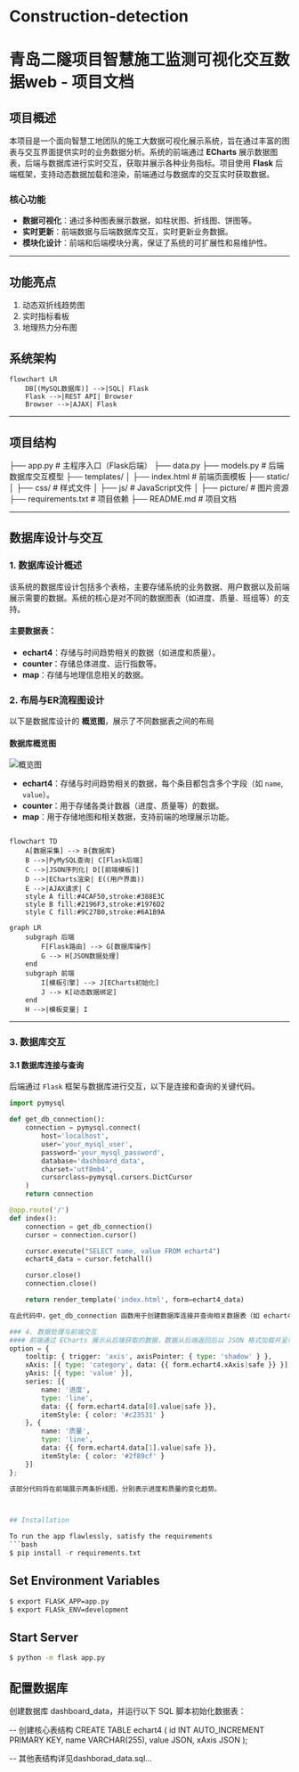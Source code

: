 # Construction-detection

# **青岛二隧项目智慧施工监测可视化交互数据web - 项目文档**

## 项目概述

本项目是一个面向智慧工地团队的施工大数据可视化展示系统，旨在通过丰富的图表与交互界面提供实时的业务数据分析。系统的前端通过 **ECharts** 展示数据图表，后端与数据库进行实时交互，获取并展示各种业务指标。项目使用 **Flask** 后端框架，支持动态数据加载和渲染，前端通过与数据库的交互实时获取数据。

### 核心功能
- **数据可视化**：通过多种图表展示数据，如柱状图、折线图、饼图等。
- **实时更新**：前端数据与后端数据库交互，实时更新业务数据。
- **模块化设计**：前端和后端模块分离，保证了系统的可扩展性和易维护性。
---
## 功能亮点 
1. 动态双折线趋势图 
2. 实时指标看板 
3. 地理热力分布图 
 
## 系统架构 
```mermaid 
flowchart LR 
    DB[(MySQL数据库)] -->|SQL| Flask 
    Flask -->|REST API| Browser 
    Browser -->|AJAX| Flask 
```
---

## 项目结构

├── app.py # 主程序入口（Flask后端）
├── data.py 
├── models.py # 后端数据库交互模型 
├── templates/ 
│ ├── index.html # 前端页面模板 
├── static/ 
│ ├── css/ # 样式文件 
│ ├── js/ # JavaScript文件 
│ ├── picture/ # 图片资源 
├── requirements.txt # 项目依赖 
├── README.md # 项目文档


---

## 数据库设计与交互

### 1. 数据库设计概述

该系统的数据库设计包括多个表格，主要存储系统的业务数据、用户数据以及前端展示需要的数据。系统的核心是对不同的数据图表（如进度、质量、班组等）的支持。

#### 主要数据表：

- **echart4**：存储与时间趋势相关的数据（如进度和质量）。
- **counter**：存储总体进度、运行指数等。
- **map**：存储与地理信息相关的数据。
  
### 2. 布局与ER流程图设计

以下是数据库设计的 **概览图**，展示了不同数据表之间的布局

#### 数据库概览图

![概览图](./static/picture/resultPic.png)

- **echart4**：存储与时间趋势相关的数据，每个条目都包含多个字段（如 `name`, `value`）。
- **counter**：用于存储各类计数器（进度、质量等）的数据。
- **map**：用于存储地图和相关数据，支持前端的地理展示功能。
```mermaid 

flowchart TD 
    A[数据采集] --> B{数据库}
    B -->|PyMySQL查询| C[Flask后端]
    C -->|JSON序列化| D[[前端模板]]
    D -->|ECharts渲染| E((用户界面))
    E -->|AJAX请求| C 
    style A fill:#4CAF50,stroke:#388E3C 
    style B fill:#2196F3,stroke:#1976D2 
    style C fill:#9C27B0,stroke:#6A1B9A 
```
```mermaid
graph LR 
    subgraph 后端 
        F[Flask路由] --> G[数据库操作]
        G --> H[JSON数据处理]
    end 
    subgraph 前端 
        I[模板引擎] --> J[ECharts初始化]
        J --> K[动态数据绑定]
    end 
    H -->|模板变量| I
``` 
---

### 3. 数据库交互

#### 3.1 数据库连接与查询

后端通过 `Flask` 框架与数据库进行交互，以下是连接和查询的关键代码。

```python
import pymysql

def get_db_connection():
    connection = pymysql.connect(
        host='localhost',
        user='your_mysql_user',
        password='your_mysql_password',
        database='dashboard_data',
        charset='utf8mb4',
        cursorclass=pymysql.cursors.DictCursor
    )
    return connection

@app.route('/')
def index():
    connection = get_db_connection()
    cursor = connection.cursor()

    cursor.execute("SELECT name, value FROM echart4")
    echart4_data = cursor.fetchall()

    cursor.close()
    connection.close()

    return render_template('index.html', form=echart4_data)

在此代码中，get_db_connection 函数用于创建数据库连接并查询相关数据表（如 echart4 表）。返回的数据通过 Flask 模板渲染到前端。

### 4. 数据处理与前端交互
#### 前端通过 ECharts 展示从后端获取的数据，数据从后端返回后以 JSON 格式加载并呈现。例如，在图表中显示进度和质量的时间趋势
option = {
    tooltip: { trigger: 'axis', axisPointer: { type: 'shadow' } },
    xAxis: [{ type: 'category', data: {{ form.echart4.xAxis|safe }} }],
    yAxis: [{ type: 'value' }],
    series: [{
        name: '进度',
        type: 'line',
        data: {{ form.echart4.data[0].value|safe }},
        itemStyle: { color: '#c23531' }
    }, {
        name: '质量',
        type: 'line',
        data: {{ form.echart4.data[1].value|safe }},
        itemStyle: { color: '#2f89cf' }
    }]
};

该部分代码将在前端展示两条折线图，分别表示进度和质量的变化趋势。



## Installation

To run the app flawlessly, satisfy the requirements
```bash
$ pip install -r requirements.txt
```

## Set Environment Variables
```bash
$ export FLASK_APP=app.py
$ export FLASk_ENV=development
```

## Start Server
```bash
$ python -m flask app.py
```


## 配置数据库
创建数据库 dashboard_data，并运行以下 SQL 脚本初始化数据表：

-- 创建核心表结构 
CREATE TABLE echart4 (
    id INT AUTO_INCREMENT PRIMARY KEY,
    name VARCHAR(255),
    value JSON,
    xAxis JSON 
);
 
-- 其他表结构详见dashborad_data.sql...



